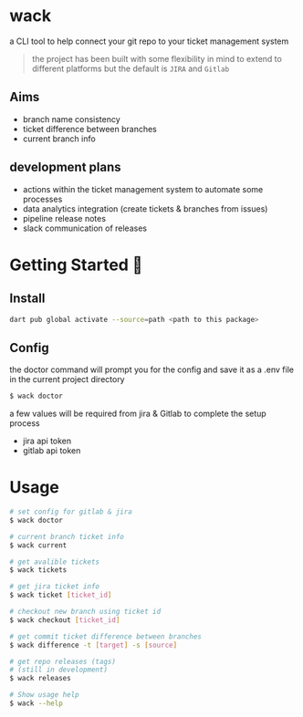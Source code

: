 # wack

a CLI tool to help connect your git repo to your ticket management system

> the project has been built with some flexibility in mind to extend to different platforms but the default is `JIRA` and `Gitlab`

## Aims

- branch name consistency
- ticket difference between branches
- current branch info

## development plans

- actions within the ticket management system to automate some processes
- data analytics integration (create tickets & branches from issues)
- pipeline release notes
- slack communication of releases

# Getting Started 🚀

## Install

```sh
dart pub global activate --source=path <path to this package>
```

## Config

the doctor command will prompt you for the config and save it as a .env file in the current project directory

```sh
$ wack doctor
```

a few values will be required from jira & Gitlab to complete the setup process

- jira api token
- gitlab api token

# Usage

```sh
# set config for gitlab & jira
$ wack doctor

# current branch ticket info
$ wack current

# get avalible tickets
$ wack tickets

# get jira ticket info
$ wack ticket [ticket_id]

# checkout new branch using ticket id
$ wack checkout [ticket_id]

# get commit ticket difference between branches
$ wack difference -t [target] -s [source]

# get repo releases (tags)
# (still in development)
$ wack releases

# Show usage help
$ wack --help
```

[very_good_cli_link]: https://github.com/VeryGoodOpenSource/very_good_cli
